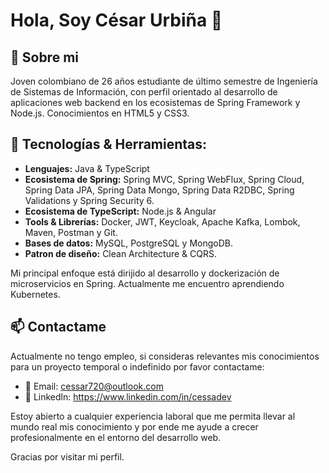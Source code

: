 # Hola, Soy César Urbiña 👋

## 🌱 Sobre mi
Joven colombiano de 26 años estudiante de último semestre de Ingeniería de Sistemas de Información, con perfil orientado al desarrollo de aplicaciones web backend en los ecosistemas de Spring Framework y Node.js. Conocimientos en HTML5 y CSS3.

## 🔧 Tecnologías & Herramientas:
- **Lenguajes:** Java & TypeScript
- **Ecosistema de Spring:** Spring MVC, Spring WebFlux, Spring Cloud, Spring Data JPA, Spring Data Mongo, Spring Data R2DBC, Spring Validations y Spring Security 6.
- **Ecosistema de TypeScript:** Node.js & Angular
- **Tools & Librerías:** Docker, JWT, Keycloak, Apache Kafka, Lombok, Maven, Postman y Git.
- **Bases de datos:** MySQL, PostgreSQL y MongoDB.
- **Patron de diseño:** Clean Architecture & CQRS.

Mi principal enfoque está dirijido al desarrollo y dockerización de microservicios en Spring. Actualmente me encuentro aprendiendo Kubernetes.

## 📫 Contactame
Actualmente no tengo empleo, si consideras relevantes mis conocimientos para un proyecto temporal o indefinido por favor contactame:
- 📧 Email: cessar720@outlook.com
- 💼 Linkedln: https://www.linkedin.com/in/cessadev

Estoy abierto a cualquier experiencia laboral que me permita llevar al mundo real mis conocimiento y por ende me ayude a crecer profesionalmente en el entorno del desarrollo web.

Gracias por visitar mi perfil.
